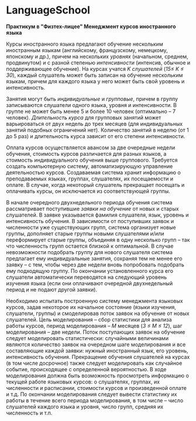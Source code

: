 # LanguageSchool
__Практикум в "Физтех-лицее" Менеджмент курсов иностранного языка__

Курсы иностранного языка предлагают обучение нескольким иностранным языкам (английскому, французскому, немецкому, японскому и др.), причем на нескольких _уровнях_ (начальном, среднем, продвинутом) и с разной степенью _интенсивности_ (интенсив, обычное и поддерживающее обучение). На курсах учатся _K слушателей_ (_15≤ K ≤ 30_), каждый слушатель может быть записан на обучение нескольким языкам, причем для каждого языка у него может быть свой уровень и интенсивность.

Занятия могут быть _индивидуальные_ и _групповые_, причем в группу записываются слушатели одного языка, уровня и интенсивности. В группе не может быть менее 5 и более 10 человек (оптимально – 7 человек). _Длительность курса_ для групповых занятий может варьироваться от двух недель до трех месяцев (для индивидуальных занятий подобных ограничений нет). Количество занятий в неделю (от 1 до 5 раз) и длительность курса зависит от его степени интенсивности.

Оплата курсов осуществляется авансом за две очередные недели обучения, стоимость курсов различается для разных языков, а стоимость индивидуального обучения выше группового.
Требуется создать компьютерную систему, автоматизирующую управление деятельностью курсов. Создаваемая система хранит информацию о преподаваемых языках, группах, слушателях, их посещаемости и оплате. В случае, когда некоторый слушатель прекращает посещать и оплачивать курсы, он исключается из соответствующей группы.

В начале очередного двухнедельного периода обучения система рассматривает поступившие _заявки на обучение_ от новых и старых слушателей. В заявке указывается фамилия слушателя, язык, уровень и интенсивность обучения. В зависимости от поступивших заявок и численности уже существующих групп, система организует новые группы, дополняет старые группы новыми слушателями и/или переформирует старые группы, объединяя в одну несколько групп – так что численность групп остается близкой к оптимальной. В случае невозможности подобрать группу для нового слушателя система предлагает ему индивидуальные занятия, сохраняя тем не менее его заявку – с тем, чтобы через две недели вновь попробовать подобрать ему подходящую группу. По окончании установленного курса его слушатели автоматически переводятся на следующий уровень изучения языка (если они оплачивают очередной двухнедельный период и не подают другой заявки).

Необходимо испытать построенную систему менеджмента языковых курсов, задав некоторое их начальное состояние (языки изучения, слушатели, группы) и смоделировав поток заявок на обучение от новых слушателей. Цель моделирования – сбор статистики для анализа работы курсов, период моделирования – _М_ месяцев (_3 ≤ М ≤ 12_), шаг моделирования – две недели.
Поток поступающих заявок на обучение следует моделировать статистически: случайными величинами являются количество заявок на очередном шаге моделирования и все составляющие каждой заявки: нужный иностранный язык, его уровень, интенсивность обучения. Прекращение обучения слушателей на курсах (в том числе досрочное) также следует моделировать как случайное событие, происходящее с определенной вероятностью.
В ходе моделирования должна быть возможность просмотреть информацию о текущей работе языковых курсов: о слушателях, группах, их численности и расписании, стоимости курсов и произведенной оплате и т.д. По окончании моделирования следует вывести статистику их работы в течение всего периода моделирования, в том числе – число слушателей каждого языка и уровня, число групп, средняя их численность и т.п.

